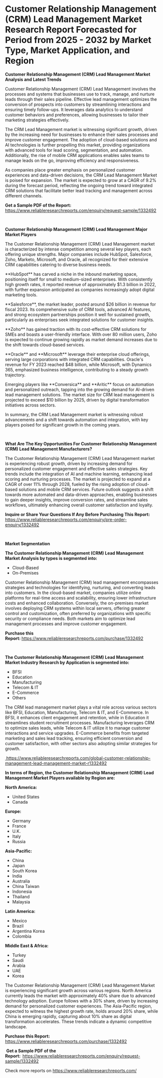 <p><h1>Customer Relationship Management (CRM) Lead Management Market Research Report Forecasted for Period from 2025 -  2032 by Market Type, Market Application, and Region</h1></p><p><strong>Customer Relationship Management (CRM) Lead Management Market Analysis and Latest Trends</strong></p>
<p><p>Customer Relationship Management (CRM) Lead Management involves the processes and systems that businesses use to track, manage, and nurture leads through their sales pipeline. Effective lead management optimizes the conversion of prospects into customers by streamlining interactions and ensuring timely follow-ups. It leverages data analytics to understand customer behaviors and preferences, allowing businesses to tailor their marketing strategies effectively.</p><p>The CRM Lead Management market is witnessing significant growth, driven by the increasing need for businesses to enhance their sales processes and improve customer engagement. The adoption of cloud-based solutions and AI technologies is further propelling this market, providing organizations with advanced tools for lead scoring, segmentation, and automation. Additionally, the rise of mobile CRM applications enables sales teams to manage leads on the go, improving efficiency and responsiveness.</p><p>As companies place greater emphasis on personalized customer experiences and data-driven decisions, the CRM Lead Management Market is poised for expansion. The market is expected to grow at a CAGR of 9.2% during the forecast period, reflecting the ongoing trend toward integrated CRM solutions that facilitate better lead tracking and management across different channels.</p></p>
<p><strong>Get a Sample PDF of the Report:&nbsp;</strong> <a href="https://www.reliableresearchreports.com/enquiry/request-sample/1332492?utm_campaign=2395&utm_medium=2&utm_source=Github&utm_content=ia&utm_term=11032025&utm_id=customer-relationship-management-crm-lead-management">https://www.reliableresearchreports.com/enquiry/request-sample/1332492</a></p>
<p>&nbsp;</p>
<p><strong>Customer Relationship Management (CRM) Lead Management Major Market Players</strong></p>
<p><p>The Customer Relationship Management (CRM) Lead Management market is characterized by intense competition among several key players, each offering unique strengths. Major companies include HubSpot, Salesforce, Zoho, Marketo, Microsoft, and Oracle, all recognized for their extensive CRM capabilities catering to diverse business needs.</p><p>**HubSpot** has carved a niche in the inbound marketing space, positioning itself for small to medium-sized enterprises. With consistently high growth rates, it reported revenue of approximately $1.3 billion in 2022, with further expansion anticipated as companies increasingly adopt digital marketing tools.</p><p>**Salesforce**, the market leader, posted around $26 billion in revenue for fiscal 2023. Its comprehensive suite of CRM tools, advanced AI features, and strong ecosystem partnerships position it well for sustained growth, particularly as enterprises seek integrated solutions for customer insights.</p><p>**Zoho** has gained traction with its cost-effective CRM solutions for SMEs and boasts a user-friendly interface. With over 80 million users, Zoho is expected to continue growing rapidly as market demand increases due to the shift towards cloud-based services.</p><p>**Oracle** and **Microsoft** leverage their enterprise cloud offerings, serving large corporations with integrated CRM capabilities. Oracle's revenue for FY 2023 reached $48 billion, while Microsoft, with Dynamics 365, emphasized business intelligence, contributing to a steady growth trajectory.</p><p>Emerging players like **Conversica** and **Aritic** focus on automation and personalized outreach, tapping into the growing demand for AI-driven lead management solutions. The market size for CRM lead management is projected to exceed $10 billion by 2025, driven by digital transformation initiatives across sectors.</p><p>In summary, the CRM Lead Management market is witnessing robust advancements and a shift towards automation and integration, with key players poised for significant growth in the coming years.</p></p>
<p>&nbsp;</p>
<p><strong>What Are The Key Opportunities For Customer Relationship Management (CRM) Lead Management Manufacturers?</strong></p>
<p><p>The Customer Relationship Management (CRM) Lead Management market is experiencing robust growth, driven by increasing demand for personalized customer engagement and effective sales strategies. Key trends include the integration of AI and machine learning, enhancing lead scoring and nurturing processes. The market is projected to expand at a CAGR of over 11% through 2028, fueled by the rising adoption of cloud-based solutions and mobile CRM services. Future outlook suggests a shift towards more automated and data-driven approaches, enabling businesses to gain deeper insights, improve conversion rates, and streamline sales workflows, ultimately enhancing overall customer satisfaction and loyalty.</p></p>
<p><strong>Inquire or Share Your Questions If Any Before Purchasing This Report:</strong> <a href="https://www.reliableresearchreports.com/enquiry/pre-order-enquiry/1332492?utm_campaign=2395&utm_medium=2&utm_source=Github&utm_content=ia&utm_term=11032025&utm_id=customer-relationship-management-crm-lead-management">https://www.reliableresearchreports.com/enquiry/pre-order-enquiry/1332492</a></p>
<p>&nbsp;</p>
<p><strong>Market Segmentation</strong></p>
<p><strong>The Customer Relationship Management (CRM) Lead Management Market Analysis by types is segmented into:</strong></p>
<p><ul><li>Cloud-Based</li><li>On-Premises</li></ul></p>
<p><p>Customer Relationship Management (CRM) lead management encompasses strategies and technologies for identifying, nurturing, and converting leads into customers. In the cloud-based market, companies utilize online platforms for real-time access and scalability, ensuring lower infrastructure costs and enhanced collaboration. Conversely, the on-premises market involves deploying CRM systems within local servers, offering greater control and customization, often preferred by organizations with specific security or compliance needs. Both markets aim to optimize lead management processes and improve customer engagement.</p></p>
<p><strong>Purchase this Report:&nbsp;</strong><a href="https://www.reliableresearchreports.com/purchase/1332492?utm_campaign=2395&utm_medium=2&utm_source=Github&utm_content=ia&utm_term=11032025&utm_id=customer-relationship-management-crm-lead-management">https://www.reliableresearchreports.com/purchase/1332492</a></p>
<p>&nbsp;</p>
<p><strong>The Customer Relationship Management (CRM) Lead Management Market Industry Research by Application is segmented into:</strong></p>
<p><ul><li>BFSI</li><li>Education</li><li>Manufacturing</li><li>Telecom & IT</li><li>E-Commerce</li><li>Others</li></ul></p>
<p><p>The CRM lead management market plays a vital role across various sectors like BFSI, Education, Manufacturing, Telecom & IT, and E-Commerce. In BFSI, it enhances client engagement and retention, while in Education it streamlines student recruitment processes. Manufacturing leverages CRM to optimize sales leads, while Telecom & IT utilize it to manage customer interactions and service upgrades. E-Commerce benefits from targeted marketing and sales lead tracking, ensuring efficient conversion and customer satisfaction, with other sectors also adopting similar strategies for growth.</p></p>
<p><a href="https://www.reliableresearchreports.com/global-customer-relationship-management-lead-management-market-r1332492?utm_campaign=2395&utm_medium=2&utm_source=Github&utm_content=ia&utm_term=11032025&utm_id=customer-relationship-management-crm-lead-management">&nbsp;https://www.reliableresearchreports.com/global-customer-relationship-management-lead-management-market-r1332492</a></p>
<p><strong>In terms of Region, the Customer Relationship Management (CRM) Lead Management Market Players available by Region are:</strong></p>
<p>
    <p> <strong> North America: </strong>
        <ul>
            <li>United States</li>
            <li>Canada</li>
        </ul>
        </p> 
    <p> <strong> Europe: </strong>
        <ul>
            <li>Germany</li>
            <li>France</li>
            <li>U.K.</li>
            <li>Italy</li>
            <li>Russia</li>
        </ul>
        </p> 
    <p> <strong> Asia-Pacific: </strong>
        <ul>
            <li>China</li>
            <li>Japan</li>
            <li>South Korea</li>
            <li>India</li>
            <li>Australia</li>
            <li>China Taiwan</li>
            <li>Indonesia</li>
            <li>Thailand</li>
            <li>Malaysia</li>
        </ul>
        </p> 
    <p> <strong> Latin America: </strong>
        <ul>
            <li>Mexico</li>
            <li>Brazil</li>
            <li>Argentina Korea</li>
            <li>Colombia</li>
        </ul>
        </p> 
    <p> <strong> Middle East & Africa: </strong>
        <ul>
            <li>Turkey</li>
            <li>Saudi</li>
            <li>Arabia</li>
            <li>UAE</li>
            <li>Korea</li>
        </ul>
    </p>
    </p>
<p><p>The Customer Relationship Management (CRM) Lead Management Market is experiencing significant growth across various regions. North America currently leads the market with approximately 40% share due to advanced technology adoption. Europe follows with a 30% share, driven by increasing demand for personalized customer experiences. The Asia-Pacific region, expected to witness the highest growth rate, holds around 20% share, while China is emerging rapidly, capturing about 10% share as digital transformation accelerates. These trends indicate a dynamic competitive landscape.</p></p>
<p><strong>Purchase this Report: </strong><a href="https://www.reliableresearchreports.com/purchase/1332492?utm_campaign=2395&utm_medium=2&utm_source=Github&utm_content=ia&utm_term=11032025&utm_id=customer-relationship-management-crm-lead-management">https://www.reliableresearchreports.com/purchase/1332492</a></p>
<p>&nbsp;<strong>Get a Sample PDF of the Report:&nbsp;&nbsp;</strong><a href="https://www.reliableresearchreports.com/enquiry/request-sample/1332492?utm_campaign=2395&utm_medium=2&utm_source=Github&utm_content=ia&utm_term=11032025&utm_id=customer-relationship-management-crm-lead-management">https://www.reliableresearchreports.com/enquiry/request-sample/1332492</a></p>
<p><strong></strong></p>
<p>Check more reports on <a href="https://www.reliableresearchreports.com/?utm_campaign=2395&utm_medium=2&utm_source=Github&utm_content=ia&utm_term=11032025&utm_id=customer-relationship-management-crm-lead-management">https://www.reliableresearchreports.com/</a></p>